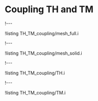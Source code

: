 # Coupling TH and TM

!---

!listing TH_TM_coupling/mesh_full.i

!---

!listing TH_TM_coupling/mesh_solid.i

!---

!listing TH_TM_coupling/TH.i

!---

!listing TH_TM_coupling/TM.i

